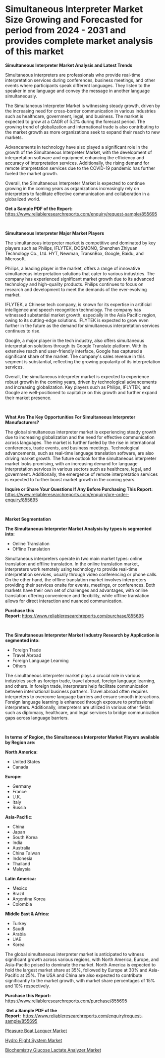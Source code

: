 <p><h1>Simultaneous Interpreter Market Size Growing and Forecasted for period from 2024 - 2031 and provides complete market analysis of this market</h1></p><p><strong>Simultaneous Interpreter Market Analysis and Latest Trends</strong></p>
<p><p>Simultaneous interpreters are professionals who provide real-time interpretation services during conferences, business meetings, and other events where participants speak different languages. They listen to the speaker in one language and convey the message in another language simultaneously.</p><p>The Simultaneous Interpreter Market is witnessing steady growth, driven by the increasing need for cross-border communication in various industries such as healthcare, government, legal, and business. The market is expected to grow at a CAGR of 5.2% during the forecast period. The growing trend of globalization and international trade is also contributing to the market growth as more organizations seek to expand their reach to new markets.</p><p>Advancements in technology have also played a significant role in the growth of the Simultaneous Interpreter Market, with the development of interpretation software and equipment enhancing the efficiency and accuracy of interpretation services. Additionally, the rising demand for remote interpretation services due to the COVID-19 pandemic has further fueled the market growth.</p><p>Overall, the Simultaneous Interpreter Market is expected to continue growing in the coming years as organizations increasingly rely on interpreters to facilitate effective communication and collaboration in a globalized world.</p></p>
<p><strong>Get a Sample PDF of the Report:&nbsp;</strong> <a href="https://www.reliableresearchreports.com/enquiry/request-sample/855695">https://www.reliableresearchreports.com/enquiry/request-sample/855695</a></p>
<p>&nbsp;</p>
<p><strong>Simultaneous Interpreter Major Market Players</strong></p>
<p><p>The simultaneous interpreter market is competitive and dominated by key players such as Philips, IFLYTEK, DOSMONO, Shenzhen Zhiyuan Technology Co., Ltd. HYT, Newman, TransnBox, Google, Baidu, and Microsoft.</p><p>Philips, a leading player in the market, offers a range of innovative simultaneous interpretation solutions that cater to various industries. The company has experienced significant market growth due to its advanced technology and high-quality products. Philips continues to focus on research and development to meet the demands of the ever-evolving market.</p><p>IFLYTEK, a Chinese tech company, is known for its expertise in artificial intelligence and speech recognition technology. The company has witnessed substantial market growth, especially in the Asia Pacific region, owing to its cutting-edge solutions. IFLYTEK is expected to grow even further in the future as the demand for simultaneous interpretation services continues to rise.</p><p>Google, a major player in the tech industry, also offers simultaneous interpretation solutions through its Google Translate platform. With its extensive reach and user-friendly interface, Google has captured a significant share of the market. The company's sales revenue in this segment is substantial, reflecting the growing popularity of its interpretation services.</p><p>Overall, the simultaneous interpreter market is expected to experience robust growth in the coming years, driven by technological advancements and increasing globalization. Key players such as Philips, IFLYTEK, and Google are well-positioned to capitalize on this growth and further expand their market presence.</p></p>
<p>&nbsp;</p>
<p><strong>What Are The Key Opportunities For Simultaneous Interpreter Manufacturers?</strong></p>
<p><p>The global simultaneous interpreter market is experiencing steady growth due to increasing globalization and the need for effective communication across languages. The market is further fueled by the rise in international conferences, trade events, and business meetings. Technological advancements, such as real-time language translation software, are also driving market growth. The future outlook for the simultaneous interpreter market looks promising, with an increasing demand for language interpretation services in various sectors such as healthcare, legal, and government. Additionally, the emergence of remote interpretation services is expected to further boost market growth in the coming years.</p></p>
<p><strong>Inquire or Share Your Questions If Any Before Purchasing This Report:</strong> <a href="https://www.reliableresearchreports.com/enquiry/pre-order-enquiry/855695">https://www.reliableresearchreports.com/enquiry/pre-order-enquiry/855695</a></p>
<p>&nbsp;</p>
<p><strong>Market Segmentation</strong></p>
<p><strong>The Simultaneous Interpreter Market Analysis by types is segmented into:</strong></p>
<p><ul><li>Online Translation</li><li>Offline Translation</li></ul></p>
<p><p>Simultaneous interpreters operate in two main market types: online translation and offline translation. In the online translation market, interpreters work remotely using technology to provide real-time interpretation services, usually through video conferencing or phone calls. On the other hand, the offline translation market involves interpreters providing their services onsite for events, meetings, or conferences. Both markets have their own set of challenges and advantages, with online translation offering convenience and flexibility, while offline translation allows for direct interaction and nuanced communication.</p></p>
<p><strong>Purchase this Report:&nbsp;</strong><a href="https://www.reliableresearchreports.com/purchase/855695">https://www.reliableresearchreports.com/purchase/855695</a></p>
<p>&nbsp;</p>
<p><strong>The Simultaneous Interpreter Market Industry Research by Application is segmented into:</strong></p>
<p><ul><li>Foreign Trade</li><li>Travel Abroad</li><li>Foreign Language Learning</li><li>Others</li></ul></p>
<p><p>The simultaneous interpreter market plays a crucial role in various industries such as foreign trade, travel abroad, foreign language learning, and others. In foreign trade, interpreters help facilitate communication between international business partners. Travel abroad often requires interpreters to overcome language barriers and ensure smooth interactions. Foreign language learning is enhanced through exposure to professional interpreters. Additionally, interpreters are utilized in various other fields such as diplomacy, healthcare, and legal services to bridge communication gaps across language barriers.</p></p>
<p>&nbsp;</p>
<p><strong>In terms of Region, the Simultaneous Interpreter Market Players available by Region are:</strong></p>
<p>
    <p> <strong> North America: </strong>
        <ul>
            <li>United States</li>
            <li>Canada</li>
        </ul>
        </p> 
    <p> <strong> Europe: </strong>
        <ul>
            <li>Germany</li>
            <li>France</li>
            <li>U.K.</li>
            <li>Italy</li>
            <li>Russia</li>
        </ul>
        </p> 
    <p> <strong> Asia-Pacific: </strong>
        <ul>
            <li>China</li>
            <li>Japan</li>
            <li>South Korea</li>
            <li>India</li>
            <li>Australia</li>
            <li>China Taiwan</li>
            <li>Indonesia</li>
            <li>Thailand</li>
            <li>Malaysia</li>
        </ul>
        </p> 
    <p> <strong> Latin America: </strong>
        <ul>
            <li>Mexico</li>
            <li>Brazil</li>
            <li>Argentina Korea</li>
            <li>Colombia</li>
        </ul>
        </p> 
    <p> <strong> Middle East & Africa: </strong>
        <ul>
            <li>Turkey</li>
            <li>Saudi</li>
            <li>Arabia</li>
            <li>UAE</li>
            <li>Korea</li>
        </ul>
    </p>
    </p>
<p><p>The global simultaneous interpreter market is anticipated to witness significant growth across various regions, with North America, Europe, and Asia-Pacific poised to dominate the market. North America is expected to hold the largest market share at 35%, followed by Europe at 30% and Asia-Pacific at 25%. The USA and China are also expected to contribute significantly to the market growth, with market share percentages of 15% and 10% respectively.</p></p>
<p><strong>Purchase this Report: </strong><a href="https://www.reliableresearchreports.com/purchase/855695">https://www.reliableresearchreports.com/purchase/855695</a></p>
<p>&nbsp;<strong>Get a Sample PDF of the Report:&nbsp;&nbsp;</strong><a href="https://www.reliableresearchreports.com/enquiry/request-sample/855695">https://www.reliableresearchreports.com/enquiry/request-sample/855695</a></p>
<p><strong></strong></p>
<p><p><a href="https://www.linkedin.com/pulse/pleasure-boat-lacquer-market-goal-estimating-size-future-growth-tlc6c?trackingId=1MPzkJRIiZI%2BkZ4sXe8q%2FQ%3D%3D">Pleasure Boat Lacquer Market</a></p><p><a href="https://www.linkedin.com/pulse/hydro-flight-system-market-size-evaluating-its-trends-growth-5m1fc?trackingId=%2B5zizXAvh3fiKBWvEza6MA%3D%3D">Hydro Flight System Market</a></p><p><a href="https://www.linkedin.com/pulse/biochemistry-glucose-lactate-analyzer-market-research-report-lwoec?trackingId=0RvJxOWsYU2xW1TtwcMMhA%3D%3D">Biochemistry Glucose Lactate Analyzer Market</a></p></p>